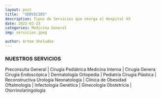 ```yaml
---
layout: post
title:  "SERVICIOS"
description: Tipos de Servicios que otorga el Hospital XX
date: 2022-02-23
categories: Medicina General 
img: servicios.jpeg

author: Artem Sheludko
---
```


### NUESTROS SERVICIOS 


Preconsulta 
General	                |    Cirugía Pediátrica
Medicina Interna	                |    Cirugía Genera
Cirugía
Endoscópica               |    Dermatología
Ortopedia	                      |    Pediatría
Cirugía 
Plástica                |   Reconstructiva	Urología
Neonatología	                  |   Clínica de Obesidad             
Oftalmología	                  |   Infectología
Genética	                      |   Ginecología
Obstetricia	                    |   Otorrinolaringología
